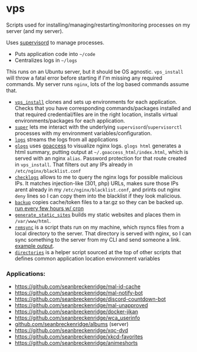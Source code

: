 # vps

Scripts used for installing/managing/restarting/monitoring processes on my server (and my server).

Uses [supervisord](http://supervisord.org/) to manage processes.

* Puts application code into `~/code`
* Centralizes logs in `~/logs`

This runs on an Ubuntu server, but it should be OS agnostic. `vps_install` will throw a fatal error before starting if I'm missing any required commands. My server runs `nginx`, lots of the log based commands assume that.

* [`vps_install`](./vps_install) clones and sets up environments for each application. Checks that you have corresponding commands/packages installed and that required credential/files are in the right location, installs virtual environments/packages for each application.
* [`super`](./super) lets me interact with the underlying `supervisord`/`supervisorctl` processes with my environment variables/configuration.
* [`logs`](./logs) streams the logs from all applications
* [`glogs`](./glogs) uses [goaccess](https://goaccess.io/) to visualize nginx logs. `glogs html` generates a html summary, putting output at `~/.goaccess_html/index.html`, which is served with an nginx `alias`. Password protection for that route created in `vps_install`. That filters out any IPs already in `/etc/nginx/blacklist.conf`
* [`checklogs`](./checklogs) allows to me to query the nginx logs for possible malicious IPs. It matches injection-like (301, php) URLs, makes sure those IPs arent already in my `/etc/nginx/blacklist.conf`, and prints out nginx `deny` lines so I can copy them into the blacklist if they look malicious.
* [`backup`](./backup) copies cache/token files to a tar.gz so they can be backed up. [run every few hours w/ cron](https://gist.github.com/seanbreckenridge/191556c41f0ebd86e7dbec8a8e929fbf)
* [`generate_static_sites`](./generate_static_sites) builds my static websites and places them in `/var/www/html`.
* [`remsync`](./remsync) is a script thats run on my machine, which rsyncs files from a local directory to the server. That directory is served with nginx, so I can sync something to the server from my CLI and send someone a link. [example output](https://gist.github.com/seanbreckenridge/2b11729859d248069a0eabf2e91e2800).
* [`directories`](./directories) is a helper script sourced at the top of other scripts that defines common application location environment variables

### Applications:

- https://github.com/seanbreckenridge/mal-id-cache
- https://github.com/seanbreckenridge/mal-notify-bot
- https://github.com/seanbreckenridge/discord-countdown-bot
- https://github.com/seanbreckenridge/mal-unapproved
- https://github.com/seanbreckenridge/docker-jikan
- https://github.com/seanbreckenridge/wca_userinfo
- [github.com/seanbreckenridge/albums](https://github.com/seanbreckenridge/albums) (server)
- https://github.com/seanbreckenridge/xqc-dvd
- https://github.com/seanbreckenridge/xkcd-favorites
- https://github.com/seanbreckenridge/animeshorts
